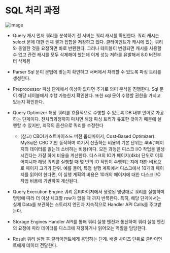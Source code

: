 # SQL 처리 과정


![image](https://github.com/Yuhyeingjoo/DataBase-Study/assets/54518241/069abd03-9a3f-442f-baba-0e49670cd9e1)

- Query 캐시
먼저 쿼리를 분석하기 전 서버는 쿼리 캐시를 확인한다. 쿼리 캐시는 select 문에 대한 전체 결과 집합을 저장하고 있다. 
클라이언트가 캐시에 있는 쿼리와 동일한 것을 요청하면 바로 반환한다. 그러나 테이블이 변경되면 캐시를 사용할 수 없고 관련 캐시를 모두 삭제해야 했는데 이게 성능 저하를 유발해서 8.0 버전부터 삭제됨

- Parser
Sql 문이 문법에 맞는지 확인하고 서버에서 처리할 수 있도록 파싱 트리를 생성한다. 

- Preprocessor
파싱 단계에서 이상이 없다면 추가로 의미 분석을 진행한다. Sql 문이 해당 테이블에서 수행 가능한지 확인한다. 또한 sql 문이 수행할 권한을 가지고 있는지 확인한다. 

- Query Optimizer
해당 쿼리를 효율적으로 수행할 수 있도록 DB 내부 언어로 가공하는 단계이다. 전처리과정까지 마치면 해당 파싱 트리가 유효한 것이기 때문에 실행할 수 있지만, 최적의 옵션으로 쿼리를 수정한다
  - (참고) CBO(커스트마이즈드 버전 옵티마이저, Cost-Based Optimizer): MySql은 CBO 기반 동작하며 여기서 산출하는 비용의 기본 단위는 4bk(1페이지의 데이터를 읽는데 소비하는 비용)이다. 모든 과정은 디스크 I/O 작업을 발생시킨다는 가정 하에 비용을 계산한다. 디스크의 IO가 페이지(4kb) 단위로 이루어지니까 해당 쿼리를 실행할 때 몇 번의 IO 작업이 수행되는지에 대한 비용으로 페이지 크기가 단위. 예를 들어, 특정 실행 계획에서 디스크에서 10개의 페이지를 읽어야 한다면, 이 실행 계획의 비용은 10개의 페이지에 대한 디스크 I/O 작업 비용에 기반하여 계산된다. 

- Query Execution Engine 
쿼리 옵티마이저에서 생성된 명령대로 쿼리를 실행하며 명령에 따라 더 이상 체크할 row가 없을 때 까지 반복한다. 특히, 해당 단계에서는 실제 Data를 보관하는 스토리지 엔진과 지속적으로 Handler API Calls를 주고받는다. 

- Storage Engines
Handler API를 통해 쿼리 실행 엔진과 통신하며 쿼리 실행 엔진의 요청에 따라 데이터를 디스크에 저장하거나 읽어오는 역할을 담당한다. 

- Result
쿼리 실행 후 클라이언트에게 응답하는 단계. 배열 사이즈 단위로 클라이언트에게 데이터 전달한다. 
